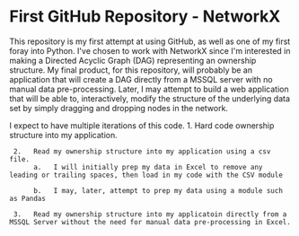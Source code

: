 # First GitHub Repository - NetworkX

This repository is my first attempt at using GitHub, as well as one of my first foray into Python.  I've chosen to work with NetworkX since I'm interested in making a Directed Acyclic Graph (DAG) representing an ownership structure.  My final product, for this repository, will probably be an application that will create a DAG directly from a MSSQL server with no manual data pre-processing.  Later, I may attempt to build a web application that will be able to, interactively, modify the structure of the underlying data set by simply dragging and dropping nodes in the network.

I expect to have multiple iterations of this code.
     1.   Hard code ownership structure into my application.

     2.   Read my ownership structure into my application using a csv file.
          a.   I will initially prep my data in Excel to remove any leading or trailing spaces, then load in my code with the CSV module

          b.   I may, later, attempt to prep my data using a module such as Pandas
     
     3.   Read my ownership structure into my applicatoin directly from a MSSQL Server without the need for manual data pre-processing in Excel.